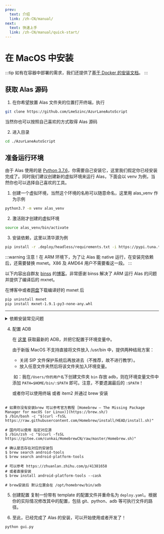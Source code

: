 ```yaml
---
prev:
  text: 介绍
  link: /zh-CN/manual/
next:
  text: 快速上手
  link: /zh-CN/manual/quick-start/
---
```


# 在 MacOS 中安装

:::tip
如有在容器中部署的需求，我们还提供了[基于 Docker 的安装文档](./docker)。
:::

## 获取 Alas 源码

1. 在你希望放置 Alas 文件夹的位置打开终端，执行

```sh
git clone https://github.com/LmeSzinc/AzurLaneAutoScript
```

当然你也可以按照自己喜欢的方式取得 Alas 源码

2. 进入目录

```sh
cd ./AzurLaneAutoScript
```

## 准备运行环境

由于 Alas 使用的是 [Python 3.7.6](https://www.python.org/downloads/release/python-376/)，你需要自己安装它，这里我们假定你已经安装完成了。同时我们建议创建新的虚拟环境来运行 Alas，下面会以 venv 为例，当然你也可以选择自己喜欢的工具。

1. 创建一个虚拟环境，当然这个环境的名称可以随意命名，这里用 alas_venv 作为示例

```sh
python3.7 -m venv alas_venv

```

2. 激活刚才创建的虚拟环境

```sh
source alas_venv/bin/activate

```

3. 安装依赖，这里以清华源为例

  ```sh
  pip install -r .deploy/headless/requirements.txt -i https://pypi.tuna.tsinghua.edu.cn/simple
  ```

   :::warning
   注意！在 ARM 环境下，为了让 Alas 能 native 运行，在安装完依赖后，还需要替换 mxnet。X86 及 AMD64 用户不需要看这一段。
   :::

   以下内容出自群友 [binss](https://github.com/binss) 的[博客](https://www.binss.me/blog/run-azurlaneautoscript-on-arm64/)。非常感谢 binss 解决了 ARM 运行 Alas 的问题并提供了编译后的 mxnet。

   在博客中或者[网盘](https://alas.saarcenter.com/download/Alas/%E4%BE%9D%E8%B5%96)下载编译好的 mxnet 后

```sh
pip uninstall mxnet
pip install mxnet-1.9.1-py3-none-any.whl
```

   <hr/>

  <details>
  <summary>依赖安装常见问题</summary>
  如果你遇到了网络连接问题，重试即可

如果你遇到了 pip 需要更新的问题

```sh
WARNING: You are using pip version 21.0.1; however, version 21.1.3 is available.
```

可以执行以下命令解决，也可以无视

```sh
python -m pip install --upgrade pip
```

```sh
ERROR: Can not execute `setup.py` since setuptools is not available
```

需要安装或更新 setuptools

```sh
pip install --upgrade setuptools -i https://pypi.tuna.tsinghua.edu.cn/simple
```

  </details>

4. 配置 ADB

   在 [这里](https://developer.android.com/studio/releases/platform-tools) 获取最新的 ADB，并把它配置于环境变量中。

   由于新版 MacOS 不支持直接将文件放入 /usr/bin 中，提供两种结局方案：

   - 关闭 SIP 文件保护系统后再放进去（不推荐，故不进行教学）。
   - 放入任意文件夹然后将该文件夹加入环境变量。

   ​ 如：我在`/Users/你的用户名`下创建文件夹 `bin` 存放 adb，则在环境变量文件中添加 `PATH=$HOME/bin/:$PATH` 即可。注意，不要遗漏最后的 `:$PATH`！

   或者你可以使用终端 或者 item2 并通过 brew 安装

```shell

# 如果你没有安装brew 可以参考官方教程 [Homebrew — The Missing Package Manager for macOS (or Linux)](https://brew.sh/)
$ /bin/bash -c "$(curl -fsSL https://raw.githubusercontent.com/Homebrew/install/HEAD/install.sh)"

# 国内可以使用 指定对应源
$ /bin/zsh -c "$(curl -fsSL https://gitee.com/cunkai/HomebrewCN/raw/master/Homebrew.sh)"

# 确认是否存在对应的安装包
$ brew search android-tools
$ brew search android-platform-tools

# 可以参考 https://zhuanlan.zhihu.com/p/41381658
# 或者直接安装
$ brew install android-platform-tools --cask

# brew安装后 默认位置会在 /opt/homebrew/bin/adb

```

5. 创建配置
   复制一份带有 template 的配置文件并重命名为 `deploy.yaml`。根据你的实际情况修改其中的配置，包括 git、python、adb 等可执行文件的路径。

6. 至此，已经完成了 Alas 的安装，可以开始使用或者开发了！

```sh
python gui.py
```

